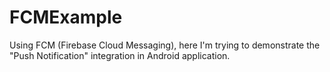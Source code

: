 # FCMExample
Using FCM (Firebase Cloud Messaging), here I'm trying to demonstrate the "Push Notification" integration in Android application.
